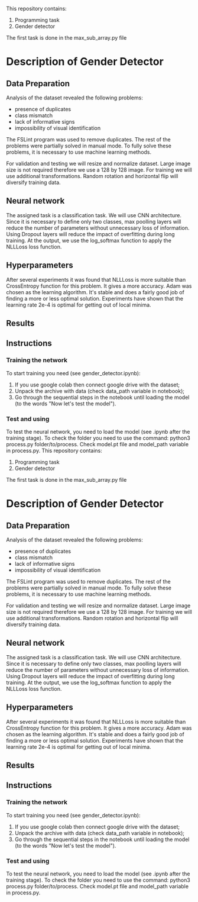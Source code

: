 This repository contains:
1. Programming task
2. Gender detector

The first task is done in the max_sub_array.py file

# Description of Gender Detector

## Data Preparation
Analysis of the dataset revealed the following problems:
- presence of duplicates
- class mismatch
- lack of informative signs
- impossibility of visual identification

The FSLint program was used to remove duplicates. 
The rest of the problems were partially solved in manual mode. 
To fully solve these problems, it is necessary to use machine learning methods.

For validation and testing we will resize and normalize dataset. 
Large image size is not required therefore we use a 128 by 128 image. 
For training we will use additional transformations. 
Random rotation and horizontal flip will diversify training data.

## Neural network
The assigned task is a classification task. 
We will use CNN architecture. 
Since it is necessary to define only two classes, max poolling layers will reduce the number of parameters without unnecessary loss of information. 
Using Dropout layers will reduce the impact of overfitting during long training. At the output, we use the log_softmax function to apply the NLLLoss loss function.

## Hyperparameters
After several experiments it was found that NLLLoss is more suitable than CrossEntropy function for this problem. 
It gives a more accuracy. Adam was chosen as the learning algorithm. 
It's stable and does a fairly good job of finding a more or less optimal solution. 
Experiments have shown that the learning rate 2e-4 is optimal for getting out of local minima.

## Results
 

## Instructions
### Training the network
To start training you need (see gender_detector.ipynb):
1. If you use google colab then connect google drive with the dataset;
2. Unpack the archive with data (check data_path variable in notebook);
3. Go through the sequential steps in the notebook until loading the model (to the words "Now let's test the model").

### Test and using
To test the neural network, you need to load the model (see .ipynb after the training stage).
To check the folder you need to use the command: python3 process.py folder/to/process. Check model.pt file and model_path variable in process.py.
This repository contains:
1. Programming task
2. Gender detector

The first task is done in the max_sub_array.py file

# Description of Gender Detector

## Data Preparation
Analysis of the dataset revealed the following problems:
- presence of duplicates
- class mismatch
- lack of informative signs
- impossibility of visual identification

The FSLint program was used to remove duplicates. 
The rest of the problems were partially solved in manual mode. 
To fully solve these problems, it is necessary to use machine learning methods.

For validation and testing we will resize and normalize dataset. 
Large image size is not required therefore we use a 128 by 128 image. 
For training we will use additional transformations. 
Random rotation and horizontal flip will diversify training data.

## Neural network
The assigned task is a classification task. 
We will use CNN architecture. 
Since it is necessary to define only two classes, max poolling layers will reduce the number of parameters without unnecessary loss of information. 
Using Dropout layers will reduce the impact of overfitting during long training. At the output, we use the log_softmax function to apply the NLLLoss loss function.

## Hyperparameters
After several experiments it was found that NLLLoss is more suitable than CrossEntropy function for this problem. 
It gives a more accuracy. Adam was chosen as the learning algorithm. 
It's stable and does a fairly good job of finding a more or less optimal solution. 
Experiments have shown that the learning rate 2e-4 is optimal for getting out of local minima.

## Results


## Instructions
### Training the network
To start training you need (see gender_detector.ipynb):
1. If you use google colab then connect google drive with the dataset;
2. Unpack the archive with data (check data_path variable in notebook);
3. Go through the sequential steps in the notebook until loading the model (to the words "Now let's test the model").

### Test and using
To test the neural network, you need to load the model (see .ipynb after the training stage).
To check the folder you need to use the command: python3 process.py folder/to/process. Check model.pt file and model_path variable in process.py.

